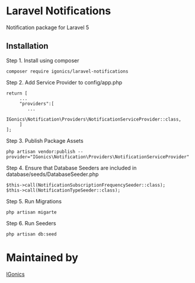 # Laravel Notifications

Notification package for Laravel 5

## Installation

Step 1. Install using composer
```
composer require igonics/laravel-notifications
```

Step 2. Add Service Provider to config/app.php
```
return [
     ...
     "providers":[
        ...
        IGonics\Notification\Providers\NotificationServiceProvider::class,
     ]
];
```

Step 3. Publish Package Assets
``` 
php artisan vendor:publish --provider="IGonics\Notification\Providers\NotificationServiceProvider"
```

Step 4. Ensure that Database Seeders are included in database/seeds/DatabaseSeeder.php
```
$this->call(NotificationSubscriptionFrequencySeeder::class);
$this->call(NotificationTypeSeeder::class);
```

Step 5. Run Migrations
```
php artisan migarte
```

Step 6. Run Seeders
```
php artisan db:seed
```



# Maintained by
[IGonics](http://igonics.com)